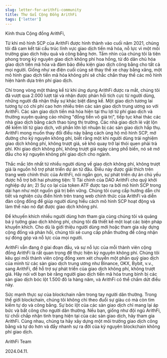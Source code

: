 ```yaml
---
slug: letter-for-arithfi-community
title: Thư Gửi Cộng Đồng ArithFi
tags: ['letter']
---
```




Kính thưa Cộng đồng ArithFi,

Từ khi mô hình SCP của ArithFi được hình thành vào cuối năm 2021, chúng tôi đã cam kết tái cấu trúc lĩnh vực giao dịch tiền mã hóa, nỗ lực vì một môi trường giao dịch hiệu quả và công bằng hơn. Tầm nhìn của chúng tôi là tiên phong trong kỷ nguyên giao dịch không phí hoa hồng, từ đó dân chủ hóa giao dịch tiền mã hóa và đảm bảo điều kiện giao dịch công bằng cho tất cả mọi người. Giống như xe điện cuối cùng sẽ thay thế xe chạy bằng xăng, một mô hình giao dịch tiền mã hóa không phí sẽ chắc chắn thay thế các mô hình hiện hành dựa trên phí giao dịch.

Chỉ trong vòng một tháng kể từ khi ứng dụng ArithFi được ra mắt, chúng tôi đã vượt qua 2.000 lượt tải và nhận được phản hồi tích cực từ người dùng, những người đã nhận thấy sự khác biệt đáng kể. Một giao dịch tương lai tương tự có chi phí cao hơn nhiều trên các sàn giao dịch trung ương so với ArithFi. Các sàn giao dịch tiền mã hóa hiện tại thu lợi từ phí giao dịch và thường xuyên quảng cáo những "đồng tiền vô giá trị", tiếp tục khai thác các nhà giao dịch bằng cách thao túng thị trường. Các nhà giao dịch lẻ vật lộn để kiếm lời từ giao dịch, với phần lớn lợi nhuận bị các sàn giao dịch hấp thụ. ArithFi mong muốn thay đổi điều này bằng cách ủng hộ mô hình SCP, mở đường cho kỷ nguyên không phí, biết rằng một khi người dùng trải nghiệm giao dịch không phí, không trượt giá, sẽ khó quay trở lại thói quen phải trả phí. Khi giao dịch không phí, không trượt giá ngày càng phổ biến, nó sẽ mở đầu cho kỷ nguyên không phí giao dịch cho ngành.

Thắc mắc lớn nhất từ nhiều người dùng về giao dịch không phí, không trượt giá là nguồn hỗ trợ phát triển dự án từ đâu. Điều này được giải thích trên trang web chính thức của ArithFi, nói ngắn gọn, sự phát triển dự án chủ yếu được hỗ trợ bởi hai phương tiện: 1) Tài chính của DAO ArithFi cho quỹ khởi nghiệp dự án; 2) Sự co lại của token ATF được tạo ra bởi mô hình SCP trong dài hạn như một nguồn giá trị bền vững. Chúng tôi cung cấp hướng dẫn chi tiết và nghiên cứu điển hình trên trang web chính thức của ArithFi và diễn đàn cộng đồng để giúp người dùng hiểu cách mô hình SCP hoạt động và làm thế nào nó đạt được giao dịch không phí.

Để khuyến khích nhiều người dùng hơn tham gia cùng chúng tôi và quảng bá ý tưởng giao dịch không phí, chúng tôi đã thiết kế một loạt các biện pháp khuyến khích. Cho dù là giới thiệu người dùng mới hoặc tham gia xây dựng cộng đồng và phản hồi, chúng tôi sẽ cung cấp phần thưởng để công nhận sự đóng góp và nỗ lực của mọi người.

ArithFi vẫn đang ở giai đoạn đầu, và sự nỗ lực của mỗi thành viên cộng đồng ArithFi là rất quan trọng để thực hiện kỷ nguyên không phí. Chúng tôi kêu gọi mỗi thành viên cộng đồng xem xét chuyển một phần quỹ giao dịch của mình từ các sàn giao dịch trung ương như Binance, OKX, Bybit, v.v., sang ArithFi, để hỗ trợ sự phát triển của giao dịch không phí, không trượt giá. Hãy nói với bạn bè rằng người giao dịch tiền mã hóa trung bình bị các sàn giao dịch bóc lột 1.500 đô la hàng năm, và ArithFi có thể chấm dứt điều này.

Sức mạnh thực sự của blockchain nằm trong tay người dân thường. Trong thế giới blockchain, chúng tôi không chỉ theo đuổi sự giàu có mà còn tìm kiếm tự do và công bằng. Sự bóc lột của các sàn giao dịch chỉ mang lại áp bức và bất công cho người dân thường. Nếu bạn, giống như đội ngũ ArithFi, từ chối chấp nhận tình trạng hiện tại của các sàn giao dịch, hãy tham gia ArithFi. Cùng nhau, chúng ta hãy xây dựng một môi trường giao dịch công bằng và tự do hơn và đẩy nhanh sự ra đời của kỷ nguyên blockchain không phí giao dịch.

ArithFi Team

2024.04.11.
